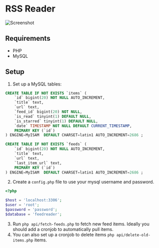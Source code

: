 # RSS Reader

![Screenshot](https://cldup.com/H43vRNLgta.png)

## Requirements

- PHP
- MySQL

## Setup

1. Set up a MySQL tables:

```sql
CREATE TABLE IF NOT EXISTS `items` (
	`id` bigint(20) NOT NULL AUTO_INCREMENT,
	`title` text,
	`url` text,
	`feed_id` bigint(20) NOT NULL,
	`is_read` tinyint(1) DEFAULT NULL,
	`is_starred` tinyint(1) DEFAULT NULL,
	`date` TIMESTAMP NOT NULL DEFAULT CURRENT_TIMESTAMP,
	PRIMARY KEY (`id`)
) ENGINE=MyISAM  DEFAULT CHARSET=latin1 AUTO_INCREMENT=2686 ;
```

```sql
CREATE TABLE IF NOT EXISTS `feeds` (
	`id` bigint(20) NOT NULL AUTO_INCREMENT,
	`title` text,
	`url` text,
	`last_item_url` text,
	PRIMARY KEY (`id`)
) ENGINE=MyISAM  DEFAULT CHARSET=latin1 AUTO_INCREMENT=2686 ;
```

2. Create a `config.php` file to use your mysql username and password.

```php
<?php

$host = 'localhost:3306';
$user = 'root';
$password = 'password';
$database = 'feedreader';
```

3. Run `php api/fetch-feeds.php` to fetch new feed items. Ideally you should add a cronjob to automatically pull items.
4. You can also set up a cronjob to delete items  `php api/delete-old-items.php` items.
